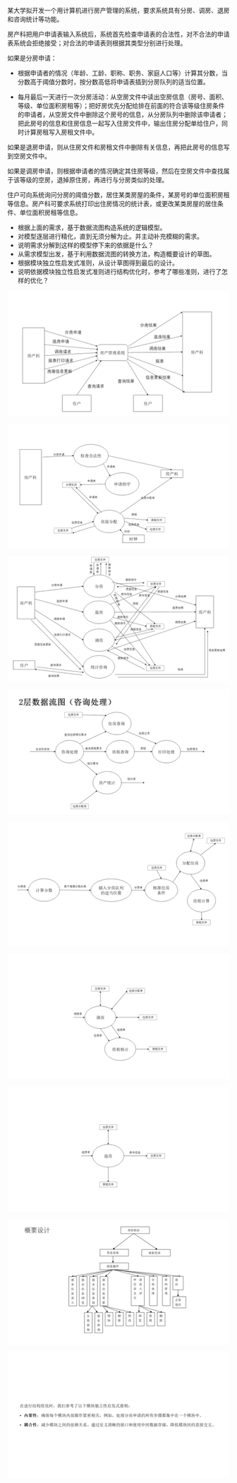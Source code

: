 某大学拟开发一个用计算机进行房产管理的系统，要求系统具有分房、调房、退房和咨询统计等功能。

房产科把用户申请表输入系统后，系统首先检查申请表的合法性，对不合法的申请表系统会拒绝接受；对合法的申请表则根据其类型分别进行处理。

如果是分房申请：

- 根据申请者的情况（年龄、工龄、职称、职务、家庭人口等）计算其分数，当分数高于阈值分数时，按分数高低将申请表插到分房队列的适当位置。

- 每月最后一天进行一次分房活动：从空房文件中读出空房信息（房号、面积、等级、单位面积房租等）；把好房优先分配给排在前面的符合该等级住房条件的申请者，从空房文件中删除这个房号的信息，从分房队列中删除该申请者；把此房号的信息和住房信息一起写入住房文件中，输出住房分配单给住户，同时计算房租写入房租文件中。

如果是退房申请，则从住房文件和房租文件中删除有关信息，再把此房号的信息写到空房文件中。

如果是调房申请，则根据申请者的情况确定其住房等级，然后在空房文件中查找属于该等级的空房，退掉原住房，再进行与分房类似的处理。

住户可向系统询问分房的阈值分数，居住某类房屋的条件，某房号的单位面积房租等信息。房产科可要求系统打印出住房情况的统计表，或更改某类房屋的居住条件、单位面积房租等信息。

- 根据上面的需求，基于数据流图构造系统的逻辑模型。
- 对模型逐层进行精化，直到无须分解为止。并主动补充模糊的需求。
- 说明需求分解到这样的模型停下来的依据是什么？
- 从需求模型出发，基于利用数据流图的转换方法，构造概要设计的草图。
- 根据模块独立性启发式准则，从设计草图得到最后的设计。
- 说明依据模块独立性启发式准则进行结构优化时，参考了哪些准则，进行了怎样的优化？

![幻灯片1](./作业一/幻灯片1.BMP)

![幻灯片2](./作业一/幻灯片2.BMP)

![幻灯片3](./作业一/幻灯片3.BMP)

![幻灯片4](./作业一/幻灯片4.BMP)

![幻灯片5](./作业一/幻灯片5.BMP)

![幻灯片6](./作业一/幻灯片6.BMP)

![幻灯片7](./作业一/幻灯片7.BMP)

![幻灯片8](./作业一/幻灯片8.BMP)

![幻灯片9](./作业一/幻灯片9.BMP)